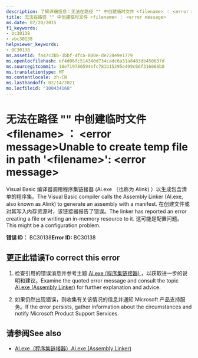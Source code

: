 ```yaml
---
description: 了解详细信息：无法在路径 "" 中创建临时文件 <filename> ： <error message>
title: 无法在路径 "" 中创建临时文件 <filename> ： <error message>
ms.date: 07/20/2015
f1_keywords:
- bc30138
- vbc30138
helpviewer_keywords:
- BC30138
ms.assetid: fa47c3bb-3bbf-4fca-800e-de728e9e1779
ms.openlocfilehash: ef4d06fc514340d734cadc6a31a8483db450637d
ms.sourcegitcommit: 10e719780594efc781b15295e499c66f316068b8
ms.translationtype: MT
ms.contentlocale: zh-CN
ms.lasthandoff: 02/14/2021
ms.locfileid: "100434168"
---
```

# <a name="unable-to-create-temp-file-in-path-filename-error-message"></a><span data-ttu-id="815c0-103">无法在路径 "" 中创建临时文件 \<filename> ： \<error message></span><span class="sxs-lookup"><span data-stu-id="815c0-103">Unable to create temp file in path '\<filename>': \<error message></span></span>

<span data-ttu-id="815c0-104">Visual Basic 编译器调用程序集链接器 (Al.exe （也称为 Alink) ）以生成包含清单的程序集。</span><span class="sxs-lookup"><span data-stu-id="815c0-104">The Visual Basic compiler calls the Assembly Linker (Al.exe, also known as Alink) to generate an assembly with a manifest.</span></span> <span data-ttu-id="815c0-105">在创建文件或对其写入内存资源时，该链接器报告了错误。</span><span class="sxs-lookup"><span data-stu-id="815c0-105">The linker has reported an error creating a file or writing an in-memory resource to it.</span></span> <span data-ttu-id="815c0-106">这可能是配置问题。</span><span class="sxs-lookup"><span data-stu-id="815c0-106">This might be a configuration problem.</span></span>  
  
 <span data-ttu-id="815c0-107">**错误 ID：** BC30138</span><span class="sxs-lookup"><span data-stu-id="815c0-107">**Error ID:** BC30138</span></span>  
  
## <a name="to-correct-this-error"></a><span data-ttu-id="815c0-108">更正此错误</span><span class="sxs-lookup"><span data-stu-id="815c0-108">To correct this error</span></span>  
  
1. <span data-ttu-id="815c0-109">检查引用的错误消息并参考主题  [Al.exe (程序集链接器) ](../../framework/tools/al-exe-assembly-linker.md) ，以获取进一步的说明和建议。</span><span class="sxs-lookup"><span data-stu-id="815c0-109">Examine the quoted error message and consult the topic  [Al.exe (Assembly Linker)](../../framework/tools/al-exe-assembly-linker.md) for further explanation and advice.</span></span>  
  
2. <span data-ttu-id="815c0-110">如果仍然出现错误，则收集有关该情况的信息并通知 Microsoft 产品支持服务。</span><span class="sxs-lookup"><span data-stu-id="815c0-110">If the error persists, gather information about the circumstances and notify Microsoft Product Support Services.</span></span>  
  
## <a name="see-also"></a><span data-ttu-id="815c0-111">请参阅</span><span class="sxs-lookup"><span data-stu-id="815c0-111">See also</span></span>

- [<span data-ttu-id="815c0-112">Al.exe（程序集链接器）</span><span class="sxs-lookup"><span data-stu-id="815c0-112">Al.exe (Assembly Linker)</span></span>](../../framework/tools/al-exe-assembly-linker.md)

